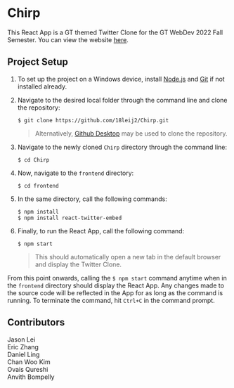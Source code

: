 # Chirp
This React App is a GT themed Twitter Clone for the GT WebDev 2022 Fall Semester. You can view the website [here](https://18leij2.github.io/Chirp/).

## Project Setup
1. To set up the project on a Windows device, install [Node.js](https://nodejs.org/en/download/) and [Git](https://git-scm.com/book/en/v2/Getting-Started-Installing-Git) if not installed already.

2. Navigate to the desired local folder through the command line and clone the repository:
    ```shell
    $ git clone https://github.com/18leij2/Chirp.git
    ```
    > Alternatively, [Github Desktop](https://desktop.github.com/) may be used to clone the repository.

3. Navigate to the newly cloned `Chirp` directory through the command line:
    ```shell
    $ cd Chirp
    ```

4. Now, navigate to the `frontend` directory:
    ```shell
    $ cd frontend
    ```

5. In the same directory, call the following commands:
    ```shell
    $ npm install
    $ npm install react-twitter-embed
    ```

6. Finally, to run the React App, call the following command:
    ```shell
    $ npm start
    ```
    > This should automatically open a new tab in the default browser and display the Twitter Clone. 

From this point onwards, calling the `$ npm start` command anytime when in the `frontend` directory should display the React App. Any changes made to the source code will be reflected in the App for as long as the command is running. To terminate the command, hit `Ctrl+C` in the command prompt.

## Contributors
Jason Lei\
Eric Zhang\
Daniel Ling\
Chan Woo Kim\
Ovais Qureshi\
Anvith Bompelly
